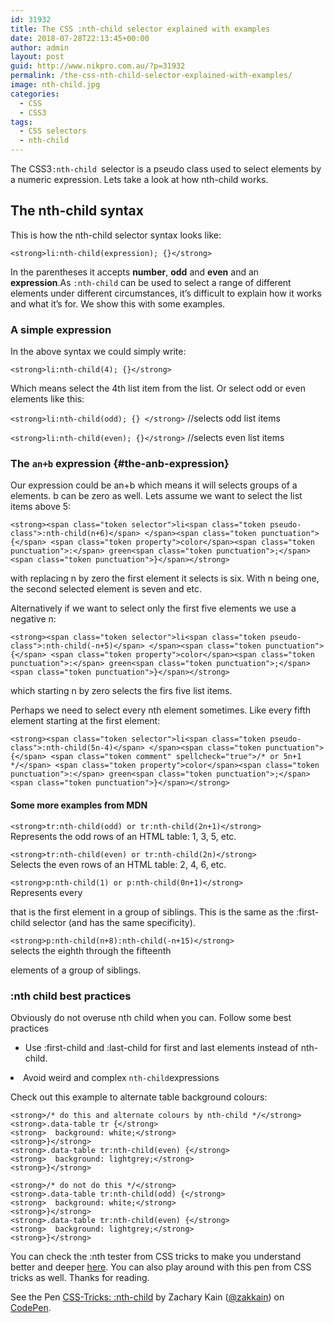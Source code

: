 ```yaml
---
id: 31932
title: The CSS :nth-child selector explained with examples
date: 2018-07-28T22:13:45+00:00
author: admin
layout: post
guid: http://www.nikpro.com.au/?p=31932
permalink: /the-css-nth-child-selector-explained-with-examples/
image: nth-child.jpg
categories:
  - CSS
  - CSS3
tags:
  - CSS selectors
  - nth-child
---
```

The CSS3<code class=" language-undefined">:nth-child </code>selector is a pseudo class used to select elements by a numeric expression. Lets take a look at how nth-child works.

## The nth-child syntax

This is how the nth-child selector syntax looks like:

`<strong>li:nth-child(expression); {}</strong>`

In the parentheses it accepts **number**, **odd** and **even** and an **expression**.As <code class=" language-undefined">:nth-child</code> can be used to select a range of different elements under different circumstances, it’s difficult to explain how it works and what it’s for. We show this with some examples.

### A simple expression

In the above syntax we could simply write:

`<strong>li:nth-child(4); {}</strong>`

Which means select the 4th list item from the list. Or select odd or even elements like this:

`<strong>li:nth-child(odd); {} </strong>` //selects odd list items

`<strong>li:nth-child(even); {}</strong>` //selects even list items

### The <code class=" language-undefined">an+b</code> expression {#the-anb-expression}

Our expression could be an+b which means it will selects groups of a elements. b can be zero as well. Lets assume we want to select the list items above 5:

`<strong><span class="token selector">li<span class="token pseudo-class">:nth-child(n+6)</span> </span><span class="token punctuation">{</span> <span class="token property">color</span><span class="token punctuation">:</span> green<span class="token punctuation">;</span> <span class="token punctuation">}</span></strong>`

with replacing n by zero the first element it selects is six. With n being one, the second selected element is seven and etc.

Alternatively if we want to select only the first five elements we use a negative n:

`<strong><span class="token selector">li<span class="token pseudo-class">:nth-child(-n+5)</span> </span><span class="token punctuation">{</span> <span class="token property">color</span><span class="token punctuation">:</span> green<span class="token punctuation">;</span> <span class="token punctuation">}</span></strong>`

which starting n by zero selects the firs five list items.

Perhaps we need to select every nth element sometimes. Like every fifth element starting at the first element:

`<strong><span class="token selector">li<span class="token pseudo-class">:nth-child(5n-4)</span> </span><span class="token punctuation">{</span> <span class="token comment" spellcheck="true">/* or 5n+1 */</span> <span class="token property">color</span><span class="token punctuation">:</span> green<span class="token punctuation">;</span> <span class="token punctuation">}</span></strong>`

#### Some more examples from MDN

`<strong>tr:nth-child(odd) or tr:nth-child(2n+1)</strong>`  
Represents the odd rows of an HTML table: 1, 3, 5, etc.

`<strong>tr:nth-child(even) or tr:nth-child(2n)</strong>`  
Selects the even rows of an HTML table: 2, 4, 6, etc.

`<strong>p:nth-child(1) or p:nth-child(0n+1)</strong>`  
Represents every <p> that is the first element in a group of siblings. This is the same as the :first-child selector (and has the same specificity).

`<strong>p:nth-child(n+8):nth-child(-n+15)</strong>`  
selects the eighth through the fifteenth <p> elements of a group of siblings.

### :nth child best practices

Obviously do not overuse nth child when you can. Follow some best practices 

  * Use :first-child and :last-child for first and last elements instead of nth-child.
<li id="tip-4-avoid-weird-and-complex-nth-childnbspexpressions">
  Avoid weird and complex <code class=" language-undefined">nth-child</code>expressions
</li>

Check out this example to alternate table background colours:

`<strong>/* do this and alternate colours by nth-child */</strong>`  
`<strong>.data-table tr {</strong>`  
`<strong>  background: white;</strong>`  
`<strong>}</strong>`  
`<strong>.data-table tr:nth-child(even) {</strong>`  
`<strong>  background: lightgrey;</strong>`  
`<strong>}</strong>`

`<strong>/* do not do this */</strong>`  
`<strong>.data-table tr:nth-child(odd) {</strong>`  
`<strong>  background: white;</strong>`  
`<strong>}</strong>`  
`<strong>.data-table tr:nth-child(even) {</strong>`  
`<strong>  background: lightgrey;</strong>`  
`<strong>}</strong>`

You can check the :nth tester from CSS tricks to make you understand better and deeper <a href="https://css-tricks.com/examples/nth-child-tester/" target="_blank" rel="noopener noreferrer">here</a>. You can also play around with this pen from CSS tricks as well. Thanks for reading.

<p class="codepen" data-height="500" data-theme-id="0" data-slug-hash="ALiBx" data-default-tab="html,result" data-user="zakkain" data-pen-title="CSS-Tricks: :nth-child">
  See the Pen <a href="https://codepen.io/zakkain/pen/ALiBx/">CSS-Tricks: :nth-child</a> by Zachary Kain (<a href="https://codepen.io/zakkain">@zakkain</a>) on <a href="https://codepen.io">CodePen</a>.
</p>